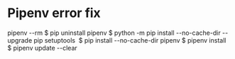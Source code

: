 # Pipenv error fix

pipenv --rm $ pip uninstall pipenv $ python -m pip install --no-cache-dir --upgrade pip setuptools  $ pip install --no-cache-dir pipenv $ pipenv install $ pipenv update --clear

